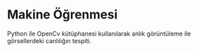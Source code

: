 # Makine Öğrenmesi


Python ile OpenCv kütüphanesi kullanılarak anlık görüntüleme ile görsellerdeki canlılığın tespiti. 
